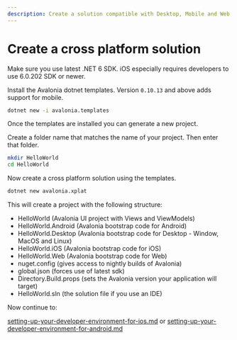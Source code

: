 ```yaml
---
description: Create a solution compatible with Desktop, Mobile and Web
---
```


# Create a cross platform solution

Make sure you use latest .NET 6 SDK. iOS especially requires developers to use 6.0.202 SDK or newer.

Install the Avalonia dotnet templates. Version `0.10.13` and above adds support for mobile.

```bash
dotnet new -i avalonia.templates
```



Once the templates are installed you can generate a new project.

Create a folder name that matches the name of your project. Then enter that folder.

```bash
mkdir HelloWorld
cd HelloWorld
```



Now create a cross platform solution using the templates.

```bash
dotnet new avalonia.xplat
```



This will create a project with the following structure:

* HelloWorld (Avalonia UI project with Views and ViewModels)
* HelloWorld.Android (Avalonia bootstrap code for Android)
* HelloWorld.Desktop (Avalonia bootstrap code for Desktop - Window, MacOS and Linux)
* HelloWorld.iOS (Avalonia bootstrap code for iOS)
* HelloWorld.Web (Avalonia bootstrap code for Web)
* nuget.config (gives access to nightly builds of Avalonia)
* global.json (forces use of latest sdk)
* Directory.Build.props (sets the Avalonia version your application will target)
* HelloWorld.sln (the solution file if you use an IDE)

Now continue to:

[setting-up-your-developer-environment-for-ios.md](ios/setting-up-your-developer-environment-for-ios.md "mention") or [setting-up-your-developer-environment-for-android.md](android/setting-up-your-developer-environment-for-android.md "mention")
